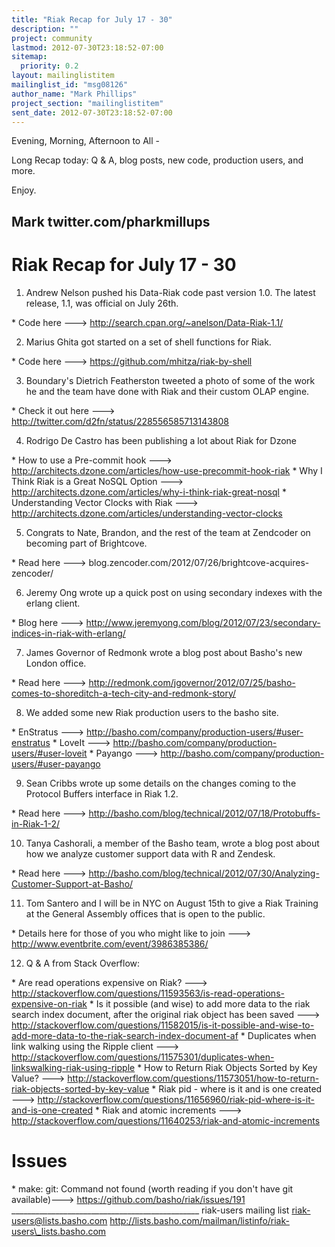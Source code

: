 ```yaml
---
title: "Riak Recap for July 17 - 30"
description: ""
project: community
lastmod: 2012-07-30T23:18:52-07:00
sitemap:
  priority: 0.2
layout: mailinglistitem
mailinglist_id: "msg08126"
author_name: "Mark Phillips"
project_section: "mailinglistitem"
sent_date: 2012-07-30T23:18:52-07:00
---
```



Evening, Morning, Afternoon to All -

Long Recap today: Q & A, blog posts, new code, production users, and more.

Enjoy.

Mark
twitter.com/pharkmillups
----------------------------------

Riak Recap for July 17 - 30
====================

1) Andrew Nelson pushed his Data-Riak code past version 1.0. The latest
release, 1.1, was official on July 26th.

\* Code here ---> http://search.cpan.org/~anelson/Data-Riak-1.1/

2) Marius Ghita got started on a set of shell functions for Riak.

\* Code here ---> https://github.com/mhitza/riak-by-shell

3) Boundary's Dietrich Featherston tweeted a photo of some of the work he
and the team have done with Riak and their custom OLAP engine.

\* Check it out here ---> http://twitter.com/d2fn/status/228556585713143808

4) Rodrigo De Castro has been publishing a lot about Riak for Dzone

\* How to use a Pre-commit hook --->
http://architects.dzone.com/articles/how-use-precommit-hook-riak
\* Why I Think Riak is a Great NoSQL Option --->
http://architects.dzone.com/articles/why-i-think-riak-great-nosql
\* Understanding Vector Clocks with Riak --->
http://architects.dzone.com/articles/understanding-vector-clocks

5) Congrats to Nate, Brandon, and the rest of the team at Zendcoder on
becoming part of Brightcove.

\* Read here ---> blog.zencoder.com/2012/07/26/brightcove-acquires-zencoder/

6) Jeremy Ong wrote up a quick post on using secondary indexes with the
erlang client.

\* Blog here --->
http://www.jeremyong.com/blog/2012/07/23/secondary-indices-in-riak-with-erlang/

7) James Governor of Redmonk wrote a blog post about Basho's new London
office.

\* Read here --->
http://redmonk.com/jgovernor/2012/07/25/basho-comes-to-shoreditch-a-tech-city-and-redmonk-story/

8) We added some new Riak production users to the basho site.

\* EnStratus ---> http://basho.com/company/production-users/#user-enstratus
\* LoveIt ---> http://basho.com/company/production-users/#user-loveit
\* Payango ---> http://basho.com/company/production-users/#user-payango

9) Sean Cribbs wrote up some details on the changes coming to the Protocol
Buffers interface in Riak 1.2.

\* Read here --->
http://basho.com/blog/technical/2012/07/18/Protobuffs-in-Riak-1-2/

10) Tanya Cashorali, a member of the Basho team, wrote a blog post about
how we analyze customer support data with R and Zendesk.

\* Read here --->
http://basho.com/blog/technical/2012/07/30/Analyzing-Customer-Support-at-Basho/

11) Tom Santero and I will be in NYC on August 15th to give a Riak Training
at the General Assembly offices that is open to the public.

\* Details here for those of you who might like to join --->
http://www.eventbrite.com/event/3986385386/

12) Q & A from Stack Overflow:

\* Are read operations expensive on Riak? --->
http://stackoverflow.com/questions/11593563/is-read-operations-expensive-on-riak
\* Is it possible (and wise) to add more data to the riak search index
document, after the original riak object has been saved --->
http://stackoverflow.com/questions/11582015/is-it-possible-and-wise-to-add-more-data-to-the-riak-search-index-document-af
\* Duplicates when link walking using the Ripple client --->
http://stackoverflow.com/questions/11575301/duplicates-when-linkswalking-riak-using-ripple
\* How to Return Riak Objects Sorted by Key Value? --->
http://stackoverflow.com/questions/11573051/how-to-return-riak-objects-sorted-by-key-value
\* Riak pid - where is it and is one created --->
http://stackoverflow.com/questions/11656960/riak-pid-where-is-it-and-is-one-created
\* Riak and atomic increments --->
http://stackoverflow.com/questions/11640253/riak-and-atomic-increments

# Issues

\* make: git: Command not found (worth reading if you don't have git
available)---> https://github.com/basho/riak/issues/191
\_\_\_\_\_\_\_\_\_\_\_\_\_\_\_\_\_\_\_\_\_\_\_\_\_\_\_\_\_\_\_\_\_\_\_\_\_\_\_\_\_\_\_\_\_\_\_
riak-users mailing list
riak-users@lists.basho.com
http://lists.basho.com/mailman/listinfo/riak-users\_lists.basho.com

